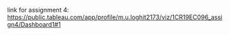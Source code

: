 link for assignment 4: https://public.tableau.com/app/profile/m.u.loghit2173/viz/1CR19EC096_assign4/Dashboard1#1
